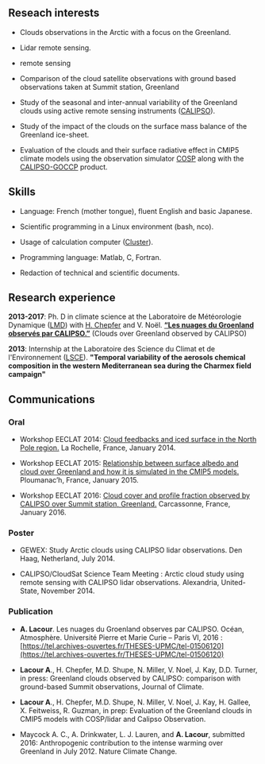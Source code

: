 ## Reseach interests

- Clouds observations in the Arctic with a focus on the Greenland.

- Lidar remote sensing.

- remote sensing
- Comparison of the cloud satellite observations with ground based observations taken at Summit station, Greenland 

- Study of the seasonal and inter-annual variability of the Greenland clouds using active remote sensing instruments ([CALIPSO](https://www-calipso.larc.nasa.gov/)).

- Study of the impact of the clouds on the surface mass balance of the Greenland ice-sheet.

- Evaluation of the clouds and their surface radiative effect in CMIP5 climate models using the observation simulator [COSP](http://cfmip.metoffice.com/COSP.html) along with the [CALIPSO-GOCCP](http://climserv.ipsl.polytechnique.fr/cfmip-obs/) product.


## Skills

- Language: French (mother tongue), fluent English and basic Japanese.

- Scientific programming in a Linux environment (bash, nco).

- Usage of calculation computer ([Cluster](http://climserv.ipsl.polytechnique.fr/index.php?lang=fr)).

- Programming language: Matlab, C, Fortran.

- Redaction of technical and scientific documents.



## Research experience

**2013-2017**: Ph. D in climate science at the Laboratoire de Météorologie Dynamique ([LMD](http://lmd.polytechnique.fr/)) with [H. Chepfer](http://www.lmd.polytechnique.fr/~chepfer/) and V. Noël. [**“Les nuages du Groenland observés par CALIPSO.”**](https://tel.archives-ouvertes.fr/THESES-UPMC/tel-01506120) (Clouds over Greenland observed by CALIPSO)

**2013**: Internship at the Laboratoire des Science du Climat et de l'Environnement ([LSCE](http://www.lsce.ipsl.fr/)). **"Temporal variability of the aerosols chemical composition in the western Mediterranean sea during the Charmex field campaign"**


## Communications
### Oral

- Workshop EECLAT 2014: [Cloud feedbacks and iced surface in the North Pole region.](http://admweb.lmd.polytechnique.fr/~noel/EECLAT_workshop_2014/EECLAT2014_T17_Lacour.pdf) La Rochelle, France, January 2014.

- Workshop EECLAT 2015: [Relationship between surface albedo and cloud over Greenland and how it is simulated in the CMIP5 models.](http://eeclat.ipsl.jussieu.fr/wp-content/uploads/2015/01/Lacour_presentation-EECLAT-alacour.pdf) Ploumanac’h, France, January 2015.

- Workshop EECLAT 2016: [Cloud cover and profile fraction observed by CALIPSO over Summit station, Greenland.](https://mycore.core-cloud.net/public.php?service=files&t=e4436118951013bf4e8d018142759b4d) Carcassonne, France, January 2016.


### Poster

- GEWEX: Study Arctic clouds using CALIPSO lidar observations. Den Haag, Netherland, July 2014.

- CALIPSO/CloudSat Science Team Meeting : Arctic cloud study using remote sensing with CALIPSO lidar observations. Alexandria, United-State, November 2014.


### Publication

- **A. Lacour**. Les nuages du Groenland observes par CALIPSO. Océan, Atmosphère. Université Pierre et Marie Curie – Paris VI, 2016 : [https://tel.archives-ouvertes.fr/THESES-UPMC/tel-01506120](https://tel.archives-ouvertes.fr/THESES-UPMC/tel-01506120)

- **Lacour A**., H. Chepfer, M.D. Shupe, N. Miller, V. Noel, J. Kay, D.D. Turner, in press: Greenland clouds observed by CALIPSO: comparison with ground-based Summit observations, Journal of Climate.

- **Lacour A**., H. Chepfer, M.D. Shupe, N. Miller, V. Noel, J. Kay, H. Gallee, X. Feitweiss, R. Guzman, in prep: Evaluation of the Greenland clouds in CMIP5 models with COSP/lidar and Calipso Observation.

- Maycock A. C., A. Drinkwater, L. J. Lauren, and **A. Lacour**, submitted  2016: Anthropogenic contribution to the intense warming over Greenland in July 2012. Nature Climate Change.

